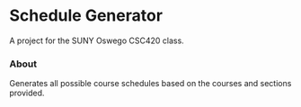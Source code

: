 # Schedule Generator

A project for the SUNY Oswego CSC420 class.

### About

Generates all possible course schedules based on the courses and sections provided.